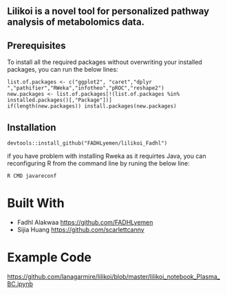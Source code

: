 ## Lilikoi is a novel tool for personalized pathway analysis of metabolomics data. 

## Prerequisites

To install all the required packages without overwriting your installed packages, you can run the below lines:

```
list.of.packages <- c("ggplot2", "caret","dplyr ","pathifier","RWeka","infotheo","pROC","reshape2")
new.packages <- list.of.packages[!(list.of.packages %in% installed.packages()[,"Package"])]
if(length(new.packages)) install.packages(new.packages)
```
## Installation
```
devtools::install_github("FADHLyemen/lilikoi_Fadhl")
```

if you have problem with installing Rweka as it requirtes Java, you can reconfiguring R from the command line by runing the below line:

```
R CMD javareconf
```
# Built With
* Fadhl Alakwaa https://github.com/FADHLyemen
* Sijia Huang  https://github.com/scarlettcanny
# Example Code
https://github.com/lanagarmire/lilikoi/blob/master/lilikoi_notebook_Plasma_BC.ipynb
